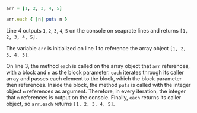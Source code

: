 ```ruby
arr = [1, 2, 3, 4, 5]

arr.each { |n| puts n }
```
Line 4 outputs `1`, `2`, `3`, `4`, `5` on the console on seaprate lines and returns `[1, 2, 3, 4, 5]`.

The variable `arr` is initialized on line 1 to reference the array object `[1, 2, 3, 4, 5]`.

On line 3, the method `each` is called on the array object that `arr` references, with a block and `n` as the block parameter. `each` iterates through its caller array and passes each element to the block, which the block parameter then references. Inside the block, the method `puts` is called with the integer object `n` references as argument. Therefore, in every iteration, the integer that `n` references is output on the console. Finally, `each` returns its caller object, so `arr.each` returns `[1, 2, 3, 4, 5]`.